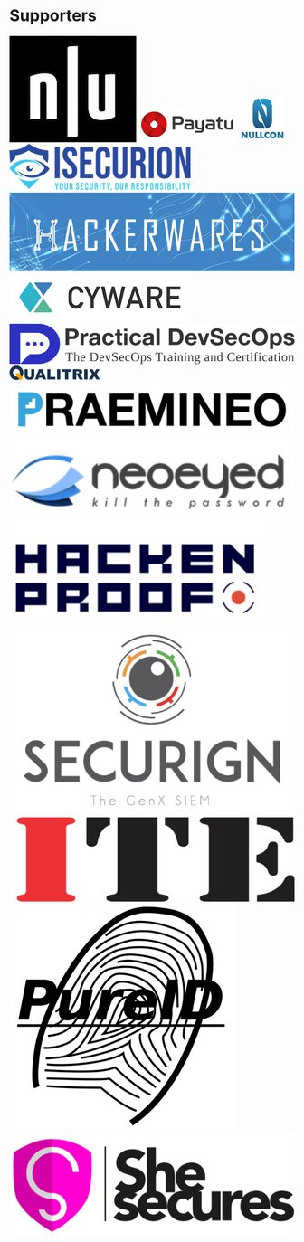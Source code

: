 # Supporters

[![](.gitbook/assets/null-logo.png)](https://null.co.in/)[![](.gitbook/assets/payatu_logo.png)](https://payatu.com/) [![](.gitbook/assets/nullcon.png)](https://nullcon.net/) [![](.gitbook/assets/isecurion.png)](https://isecurion.com/) [![](.gitbook/assets/hackerwares.png)](http://hackerwares.in/)[![](.gitbook/assets/cyware.png)](https://cyware.com/) [![Practical DevSecOps Certification and Course Logo](.gitbook/assets/practical-devsecops-logo.png)](https://www.practical-devsecops.com/) [![](.gitbook/assets/qualitrix-high-logo.png)](https://qualitrix.com/)[![](.gitbook/assets/praemineo.png)](https://praemineo.com)[![](.gitbook/assets/neoeyed.png)](https://www.neoeyed.com/) [![](.gitbook/assets/3.png)](https://hackenproof.com/)[![](.gitbook/assets/securign.com.png)](https://securign.com/)[![](.gitbook/assets/ite_logo.png)](http://iteindia.in/) [![](.gitbook/assets/pureid.png)](https://www.pureid.io/) [![](.gitbook/assets/logo1-2.png)](https://shesecures.org/)

